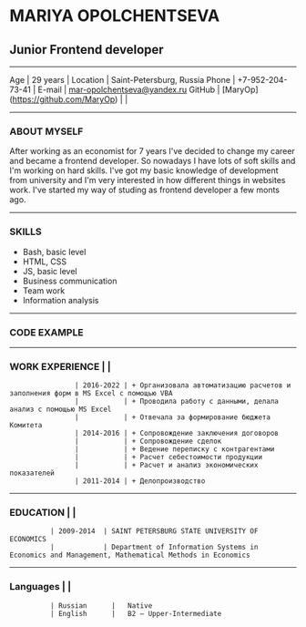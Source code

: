 # **MARIYA OPOLCHENTSEVA**
## **Junior Frontend developer**

---


Age    | 29 years                              | Location | Saint-Petersburg, Russia 
Phone  | +7-952-204-73-41                      | E-mail   | <mar-opolchentseva@yandex.ru>
GitHub | [MaryOp] (https://github.com/MaryOp)  |          |

--- 

### ABOUT MYSELF

After working as an economist for 7 years I've decided to change my career and became a frontend developer. So nowadays I have lots of soft skills and I'm working on hard skills. I've got my basic knowledge of development from university and I'm very interested in how different things in websites work. I've started my way of studing as frontend developer a few monts ago.

---

### SKILLS

* Bash, basic level
* HTML, CSS
* JS, basic level
* Business communication
* Team work
* Information analysis

---

### CODE EXAMPLE

---

### WORK EXPERIENCE |           |
                    | 2016-2022 | + Организовала автоматизацию расчетов и заполнения форм в MS Excel с помощью VBA
                    |           | + Проводила работу с данными, делала анализ с помощью MS Excel
                    |           | + Отвечала за формирование бюджета Комитета
                    | 2014-2016 | + Сопровождение заключения договоров
                    |           | + Сопровождение сделок
                    |           | + Ведение переписку с контрагентами
                    |           | + Расчет себестоимости продукции
                    |           | + Расчет и анализ экономических показателей
                    | 2011-2014 | + Делопроизводство

--- 

### EDUCATION |            |
              | 2009-2014  | SAINT PETERSBURG STATE UNIVERSITY OF ECONOMICS 
              |            | Department of Information Systems in Economics and Management, Mathematical Methods in Economics

--- 

### Languages |              |
              | Russian      |   Native 
              | English      |   B2 — Upper-Intermediate 
